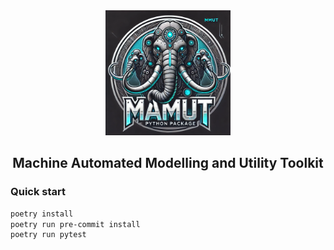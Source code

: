 <div style="text-align: center;">
  <img src="docs/source/_static/logo.webp" alt="MAMUT Logo" width="200"/>
  <h2>Machine Automated Modelling and Utility Toolkit</h2>
</div>

### Quick start
```sh
poetry install
poetry run pre-commit install
poetry run pytest
```
